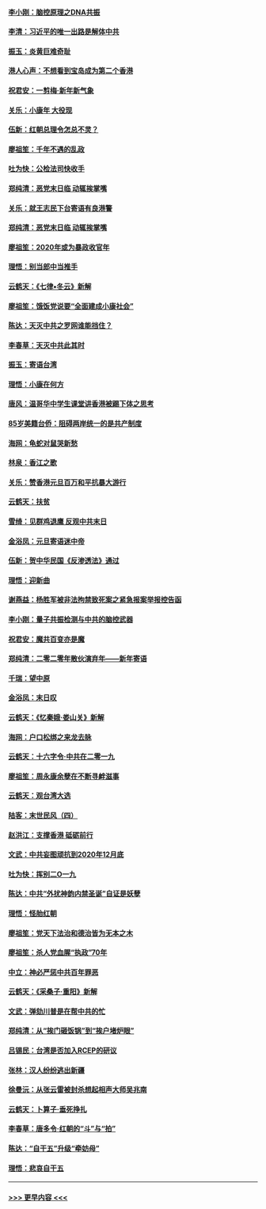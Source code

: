 #### [李小刚：脑控原理之DNA共振](../pages/nsc993/n11780962.md?t=01101111) 
#### [李清：习近平的唯一出路是解体中共](../pages/nsc993/n11780866.md?t=01101111) 
#### [振玉：炎黄巨难奇耻](../pages/nsc993/n11779632.md?t=01101111) 
#### [港人心声：不想看到宝岛成为第二个香港](../pages/nsc993/n11778817.md?t=01101111) 
#### [祝君安：一剪梅‧新年新气象](../pages/nsc993/n11776340.md?t=01101111) 
#### [关乐：小康年 大役现](../pages/nsc993/n11774213.md?t=01101111) 
#### [伍新：红朝总理令怎总不灵？](../pages/nsc993/n11770813.md?t=01101111) 
#### [廖祖笙：千年不遇的乱政](../pages/nsc993/n11770373.md?t=01101111) 
#### [吐为快：公检法司快收手](../pages/nsc993/n11770359.md?t=01101111) 
#### [郑纯清：恶党末日临 动辄挨掌嘴](../pages/nsc993/n11769912.md?t=01101111) 
#### [关乐：就王志民下台寄语有良港警](../pages/nsc993/n11769903.md?t=01101111) 
#### [郑纯清：恶党末日临 动辄挨掌嘴](../pages/nsc993/n11769356.md?t=01101111) 
#### [廖祖笙：2020年或为暴政收官年](../pages/nsc993/n11768216.md?t=01101111) 
#### [理悟：别当郎中当推手](../pages/nsc993/n11768243.md?t=01101111) 
#### [云鹤天：《七律▪冬云》新解](../pages/nsc993/n11768204.md?t=01101111) 
#### [廖祖笙：饿饭党说要“全面建成小康社会”](../pages/nsc993/n11767482.md?t=01101111) 
#### [陈达：天灭中共之罗网谁能挡住？](../pages/nsc993/n11767465.md?t=01101111) 
#### [李春草：天灭中共此其时](../pages/nsc993/n11767452.md?t=01101111) 
#### [振玉：寄语台湾](../pages/nsc993/n11767432.md?t=01101111) 
#### [理悟：小康在何方](../pages/nsc993/n11767394.md?t=01101111) 
#### [唐风：温哥华中学生课堂讲香港被踢下体之思考](../pages/nsc993/n11766848.md?t=01101111) 
#### [85岁美籍台侨：阻碍两岸统一的是共产制度](../pages/nsc993/n11765043.md?t=01101111) 
#### [海网：龟蛇对鼠哭新愁](../pages/nsc993/n11764895.md?t=01101111) 
#### [林泉：香江之歌](../pages/nsc993/n11764415.md?t=01101111) 
#### [关乐：赞香港元旦百万和平抗暴大游行](../pages/nsc993/n11764382.md?t=01101111) 
#### [云鹤天：扶贫](../pages/nsc993/n11764245.md?t=01101111) 
#### [雪绮：见群鸡退鹰  反观中共末日](../pages/nsc993/n11762112.md?t=01101111) 
#### [金浴凤：元旦寄语迷中帝](../pages/nsc993/n11761788.md?t=01101111) 
#### [伍新：贺中华民国《反渗透法》通过](../pages/nsc993/n11761994.md?t=01101111) 
#### [理悟：迎新曲](../pages/nsc993/n11761152.md?t=01101111) 
#### [谢燕益：杨胜军被非法拘禁致死案之紧急报案举报控告函](../pages/nsc993/n11756134.md?t=01101111) 
#### [李小刚：量子共振检测与中共的脑控武器](../pages/nsc993/n11754518.md?t=01101111) 
#### [祝君安：魔共百变亦是魔](../pages/nsc993/n11754469.md?t=01101111) 
#### [郑纯清：二零二零年散伙演弃年——新年寄语](../pages/nsc993/n11754195.md?t=01101111) 
#### [千瑞：望中原](../pages/nsc993/n11754159.md?t=01101111) 
#### [金浴凤：末日叹](../pages/nsc993/n11752359.md?t=01101111) 
#### [云鹤天：《忆秦娥‧娄山关》新解](../pages/nsc993/n11752348.md?t=01101111) 
#### [海网：户口松绑之来龙去脉](../pages/nsc993/n11752328.md?t=01101111) 
#### [云鹤天：十六字令‧中共在二零一九](../pages/nsc993/n11752305.md?t=01101111) 
#### [廖祖笙：周永康余孽在不断寻衅滋事](../pages/nsc993/n11751013.md?t=01101111) 
#### [云鹤天：观台湾大选](../pages/nsc993/n11751007.md?t=01101111) 
#### [陆客：末世民风（四）](../pages/nsc993/n11749203.md?t=01101111) 
#### [赵洪江：支撑香港 砥砺前行](../pages/nsc993/n11748482.md?t=01101111) 
#### [文武：中共妄图顽抗到2020年12月底](../pages/nsc993/n11748446.md?t=01101111) 
#### [吐为快：挥别二O一九](../pages/nsc993/n11748411.md?t=01101111) 
#### [陈达：中共“外扰神韵内禁圣诞”自证是妖孽](../pages/nsc993/n11748226.md?t=01101111) 
#### [理悟：怪胎红朝](../pages/nsc993/n11748206.md?t=01101111) 
#### [廖祖笙：党天下法治和德治皆为无本之木](../pages/nsc993/n11748135.md?t=01101111) 
#### [廖祖笙：杀人党血腥“执政”70年](../pages/nsc993/n11745144.md?t=01101111) 
#### [中立：神必严惩中共百年罪恶](../pages/nsc993/n11744970.md?t=01101111) 
#### [云鹤天：《采桑子‧重阳》新解](../pages/nsc993/n11744948.md?t=01101111) 
#### [文武：弹劾川普是在帮中共的忙](../pages/nsc993/n11744758.md?t=01101111) 
#### [郑纯清：从“挨门砸饭锅”到“挨户堵炉眼”](../pages/nsc993/n11744745.md?t=01101111) 
#### [吕锡民：台湾是否加入RCEP的研议](../pages/nsc993/n11744701.md?t=01101111) 
#### [张林：汉人纷纷逃出新疆](../pages/nsc993/n11743530.md?t=01101111) 
#### [徐曼沅：从张云雷被封杀想起相声大师吴兆南](../pages/nsc993/n11741816.md?t=01101111) 
#### [云鹤天：卜算子‧垂死挣扎](../pages/nsc993/n11739956.md?t=01101111) 
#### [李春草：唐多令‧红朝的“斗”与“拍”](../pages/nsc993/n11739830.md?t=01101111) 
#### [陈达：“自干五”升级“牵妨母”](../pages/nsc993/n11739724.md?t=01101111) 
#### [理悟：悲哀自干五](../pages/nsc993/n11739547.md?t=01101111) 

----
#### [ >>> 更早内容 <<< ](../indexes/nsc993-earlier.md)
